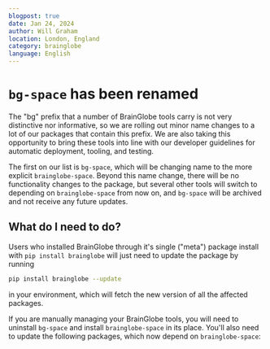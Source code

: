 ```yaml
---
blogpost: true
date: Jan 24, 2024
author: Will Graham
location: London, England
category: brainglobe
language: English
---
```


# `bg-space` has been renamed

The "bg" prefix that a number of BrainGlobe tools carry is not very distinctive nor informative, so we are rolling out minor name changes to a lot of our packages that contain this prefix.
We are also taking this opportunity to bring these tools into line with our developer guidelines for automatic deployment, tooling, and testing.

The first on our list is `bg-space`, which will be changing name to the more explicit `brainglobe-space`.
Beyond this name change, there will be no functionality changes to the package, but several other tools will switch to depending on `brainglobe-space` from now on, and `bg-space` will be archived and not receive any future updates.

## What do I need to do?

Users who installed BrainGlobe through it's single ("meta") package install with `pip install brainglobe` will just need to update the package by running

```bash
pip install brainglobe --update
```

in your environment, which will fetch the new version of all the affected packages.

If you are manually managing your BrainGlobe tools, you will need to uninstall `bg-space` and install `brainglobe-space` in its place.
You'll also need to update the following packages, which now depend on `brainglobe-space`:
